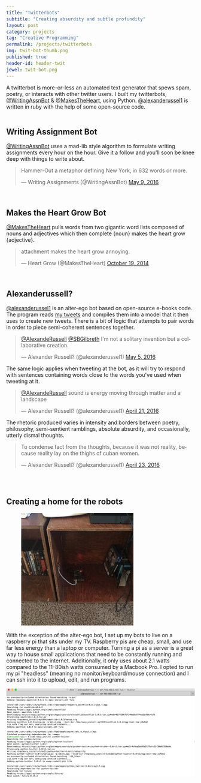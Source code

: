 ```yaml
---
title: "Twitterbots"
subtitle: "Creating absurdity and subtle profundity"
layout: post
category: projects
tag: "Creative Programming"
permalink: /projects/twitterbots
img: twit-bot-thumb.png
published: true
header-id: header-twit
jewel: twit-bot.png
---
```


<div class="wrapper case-study" markdown="1">

<span class="drop-cap">A</span> twitterbot is more-or-less an automated text generator that spews spam, poetry, or interacts with other twitter users. I built my twitterbots, <a href="http://twitter.com/writingassnbot" target="_blank" >@WritingAssnBot</a>  &  <a href="http://twitter.com/MakesTheHeart" target="_blank" >@MakesTheHeart</a>, using Python. <a href="http://twitter.com/alexanderussel1" target="_blank" >@alexanderussel1</a> is written in ruby with the help of some open-source code.
<br>
<br>

## Writing Assignment Bot

<a href="http://twitter.com/writingassnbot" target="_blank" >@WritingAssnBot</a> uses a mad-lib style algorithm to formulate writing assignments every hour on the hour. Give it a follow and you'll soon be knee deep with things to write about.

<blockquote class="twitter-tweet" data-lang="en"><p lang="en" dir="ltr">Hammer-Out a metaphor defining New York, in 632 words or more.</p>&mdash; Writing Assignments (@WritingAssnBot) <a href="https://twitter.com/WritingAssnBot/status/729506200040013824">May 9, 2016</a></blockquote>
<script async src="//platform.twitter.com/widgets.js" charset="utf-8"></script>
<br>

## Makes the Heart Grow Bot

<a href="http://twitter.com/MakesTheHeart" target="_blank" >@MakesTheHeart</a> pulls words from two gigantic word lists composed of nouns and adjectives which then complete {noun} makes the heart grow {adjective}. 

<blockquote class="twitter-tweet" lang="en"><p lang="en" dir="ltr">attachment makes the heart grow annoying.</p>&mdash; Heart Grow (@MakesTheHeart) <a href="https://twitter.com/MakesTheHeart/status/523685061766701057">October 19, 2014</a></blockquote>
<script async src="//platform.twitter.com/widgets.js" charset="utf-8"></script>
<br>

## Alexanderussell?

<a href="http://twitter.com/alexanderussel1" target="_blank" >@alexanderussel1</a> is an alter-ego bot based on open-source e-books code. The program reads <a target="_blank" href="http://twitter.com/alexanderussell">my tweets</a> and compiles them into a model that it then uses to create new tweets. There is a bit of logic that attempts to pair words in order to piece semi-coherent sentences together. 

<blockquote class="twitter-tweet" data-conversation="none" data-lang="en"><p lang="en" dir="ltr"><a href="https://twitter.com/AlexandeRussell">@AlexandeRussell</a> <a href="https://twitter.com/SBGilbreth">@SBGilbreth</a> I&#39;m not a solitary invention but a collaborative creation.</p>&mdash; Alexander Russell? (@alexanderussel1) <a href="https://twitter.com/alexanderussel1/status/728041176637554688">May 5, 2016</a></blockquote>
<script async src="//platform.twitter.com/widgets.js" charset="utf-8"></script>

The same logic applies when tweeting at the bot, as it will try to respond with sentences containing words close to the words you've used when tweeting at it.

<blockquote class="twitter-tweet" data-lang="en"><p lang="en" dir="ltr"><a href="https://twitter.com/AlexandeRussell">@AlexandeRussell</a> sound is energy moving through matter and a landscape</p>&mdash; Alexander Russell? (@alexanderussel1) <a href="https://twitter.com/alexanderussel1/status/723275046672723968">April 21, 2016</a></blockquote>
<script async src="//platform.twitter.com/widgets.js" charset="utf-8"></script>

The rhetoric produced varies in intensity and borders between poetry, philosophy, semi-sentient ramblings, absolute absurdity, and occasionally, utterly dismal thoughts.

<blockquote class="twitter-tweet" data-lang="en"><p lang="en" dir="ltr">To condense fact from the thoughts, because it was not reality, because reality lay on the thighs of cuban women.</p>&mdash; Alexander Russell? (@alexanderussel1) <a href="https://twitter.com/alexanderussel1/status/723768619105136641">April 23, 2016</a></blockquote>
<script async src="//platform.twitter.com/widgets.js" charset="utf-8"></script>
<br>

<br>

## Creating a home for the robots

<figure class="img-left">
<img style="max-width:300px;" src="/img/projects/raspberry-pi.jpg" />
</figure>

With the exception of the alter-ego bot, I set up my bots to live on a raspberry pi that sits under my TV. Raspberry pis are cheap, small, and use far less energy than a laptop or computer. Turning a pi as a server is a great way to house small applications that need to be constantly running and connected to the internet. Additionally, it only uses about 2.1 watts compared to the 11-80ish watts consumed by a Macbook Pro. I opted to run my pi "headless" (meaning no monitor/keyboard/mouse connection) and I can ssh into it to upload, edit, and run programs. 

<img src="/img/projects/raspberry-pi-ssh.png" />


<script>
$(window).on('load', function() {
    $('iframe[id^=twitter-widget-]').each(function () {
        var head = $(this).contents().find('head');
        if (head.length) {
            head.append('<style>.EmbeddedTweet { max-width: 100% !important; }</style>');
    }
        $('#twitter-widget-0').append($('<div class=timeline>'));
    })
});
</script>

</div>
